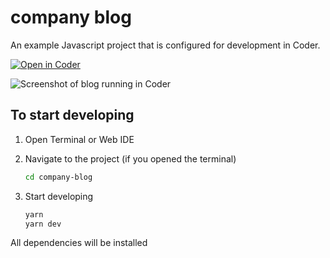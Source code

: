 # company blog

An example Javascript project that is configured for development in Coder.

[![Open in Coder](https://svgur.com/i/rYX.svg)](https://dev.coder.com/templates/kubernetes-open-in-coder/workspace?param.Image=mcr.microsoft.com/vscode/devcontainers/javascript-node:16-bullseye&param.Git%20repository=https://github.com/bcdr-demos/v2-blog)

![Screenshot of blog running in Coder](static/screenshot.png)


## To start developing

1. Open Terminal or Web IDE

1. Navigate to the project (if you opened the terminal)

    ```sh
    cd company-blog
    ```

1. Start developing

    ```sh
    yarn
    yarn dev
    ```

 All dependencies will be installed
